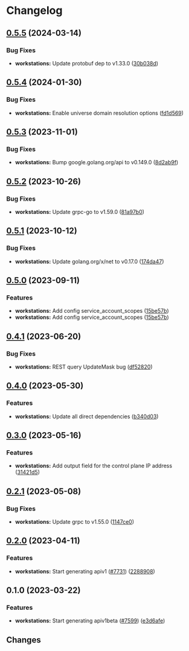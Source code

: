 # Changelog


## [0.5.5](https://github.com/googleapis/google-cloud-go/compare/workstations/v0.5.4...workstations/v0.5.5) (2024-03-14)


### Bug Fixes

* **workstations:** Update protobuf dep to v1.33.0 ([30b038d](https://github.com/googleapis/google-cloud-go/commit/30b038d8cac0b8cd5dd4761c87f3f298760dd33a))

## [0.5.4](https://github.com/googleapis/google-cloud-go/compare/workstations/v0.5.3...workstations/v0.5.4) (2024-01-30)


### Bug Fixes

* **workstations:** Enable universe domain resolution options ([fd1d569](https://github.com/googleapis/google-cloud-go/commit/fd1d56930fa8a747be35a224611f4797b8aeb698))

## [0.5.3](https://github.com/googleapis/google-cloud-go/compare/workstations/v0.5.2...workstations/v0.5.3) (2023-11-01)


### Bug Fixes

* **workstations:** Bump google.golang.org/api to v0.149.0 ([8d2ab9f](https://github.com/googleapis/google-cloud-go/commit/8d2ab9f320a86c1c0fab90513fc05861561d0880))

## [0.5.2](https://github.com/googleapis/google-cloud-go/compare/workstations/v0.5.1...workstations/v0.5.2) (2023-10-26)


### Bug Fixes

* **workstations:** Update grpc-go to v1.59.0 ([81a97b0](https://github.com/googleapis/google-cloud-go/commit/81a97b06cb28b25432e4ece595c55a9857e960b7))

## [0.5.1](https://github.com/googleapis/google-cloud-go/compare/workstations/v0.5.0...workstations/v0.5.1) (2023-10-12)


### Bug Fixes

* **workstations:** Update golang.org/x/net to v0.17.0 ([174da47](https://github.com/googleapis/google-cloud-go/commit/174da47254fefb12921bbfc65b7829a453af6f5d))

## [0.5.0](https://github.com/googleapis/google-cloud-go/compare/workstations/v0.4.1...workstations/v0.5.0) (2023-09-11)


### Features

* **workstations:** Add config service_account_scopes ([15be57b](https://github.com/googleapis/google-cloud-go/commit/15be57b9264a793494cedc3966034fa20f56d7c5))
* **workstations:** Add config service_account_scopes ([15be57b](https://github.com/googleapis/google-cloud-go/commit/15be57b9264a793494cedc3966034fa20f56d7c5))

## [0.4.1](https://github.com/googleapis/google-cloud-go/compare/workstations/v0.4.0...workstations/v0.4.1) (2023-06-20)


### Bug Fixes

* **workstations:** REST query UpdateMask bug ([df52820](https://github.com/googleapis/google-cloud-go/commit/df52820b0e7721954809a8aa8700b93c5662dc9b))

## [0.4.0](https://github.com/googleapis/google-cloud-go/compare/workstations/v0.3.0...workstations/v0.4.0) (2023-05-30)


### Features

* **workstations:** Update all direct dependencies ([b340d03](https://github.com/googleapis/google-cloud-go/commit/b340d030f2b52a4ce48846ce63984b28583abde6))

## [0.3.0](https://github.com/googleapis/google-cloud-go/compare/workstations/v0.2.1...workstations/v0.3.0) (2023-05-16)


### Features

* **workstations:** Add output field for the control plane IP address ([31421d5](https://github.com/googleapis/google-cloud-go/commit/31421d52c3bf3b7baa235fb6cb18bb8a786398df))

## [0.2.1](https://github.com/googleapis/google-cloud-go/compare/workstations/v0.2.0...workstations/v0.2.1) (2023-05-08)


### Bug Fixes

* **workstations:** Update grpc to v1.55.0 ([1147ce0](https://github.com/googleapis/google-cloud-go/commit/1147ce02a990276ca4f8ab7a1ab65c14da4450ef))

## [0.2.0](https://github.com/googleapis/google-cloud-go/compare/workstations/v0.1.0...workstations/v0.2.0) (2023-04-11)


### Features

* **workstations:** Start generating apiv1 ([#7731](https://github.com/googleapis/google-cloud-go/issues/7731)) ([2288908](https://github.com/googleapis/google-cloud-go/commit/228890869f52365de3f23ed431517470df64da20))

## 0.1.0 (2023-03-22)


### Features

* **workstations:** Start generating apiv1beta ([#7599](https://github.com/googleapis/google-cloud-go/issues/7599)) ([e3d6afe](https://github.com/googleapis/google-cloud-go/commit/e3d6afe79ddc4579b54934b4884891f35cc3d1a3))

## Changes

